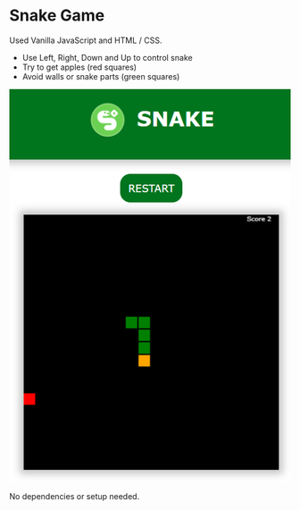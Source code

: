 # Snake Game

Used Vanilla JavaScript and HTML / CSS.

- Use Left, Right, Down and Up to control snake
- Try to get apples (red squares)
- Avoid walls or snake parts (green squares)

![screenshot](./assets/Screenshot.png)

No dependencies or setup needed.